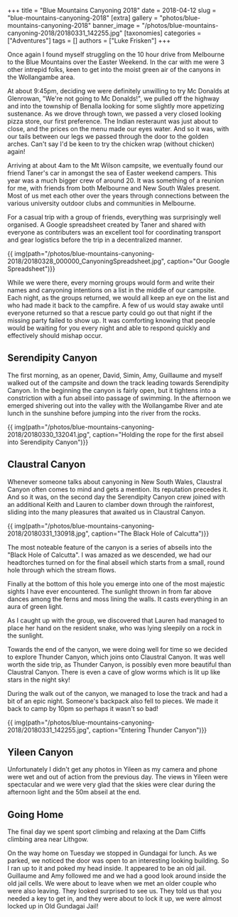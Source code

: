 +++
title = "Blue Mountains Canyoning 2018"
date = 2018-04-12
slug = "blue-mountains-canyoning-2018"
[extra]
gallery = "photos/blue-mountains-canyoning-2018"
banner_image = "/photos/blue-mountains-canyoning-2018/20180331_142255.jpg"
[taxonomies]
categories = ["Adventures"]
tags = []
authors = ["Luke Frisken"]
+++

Once again I found myself struggling on the 10 hour drive from Melbourne
to the Blue Mountains over the Easter Weekend. In the car with me were 3
other intrepid folks, keen to get into the moist green air of the
canyons in the Wollangambe area.

At about 9:45pm, deciding we were definitely unwilling to try Mc Donalds
at Glenrowan, "We're not going to Mc Donalds\!", we pulled off the
highway and into the township of Benalla looking for some slightly more
appetizing sustenance. As we drove through town, we passed a very closed
looking pizza store, our first preference. The Indian resteraunt was
just about to close, and the prices on the menu made our eyes water. And
so it was, with our tails between our legs we passed through the door to
the golden arches. Can't say I'd be keen to try the chicken wrap
(without chicken) again\!

Arriving at about 4am to the Mt Wilson campsite, we eventually found our
friend Taner's car in amongst the sea of Easter weekend campers. This
year was a much bigger crew of around 20. It was something of a reunion
for me, with friends from both Melbourne and New South Wales present.
Most of us met each other over the years through connections between the
various university outdoor clubs and communities in Melbourne.

For a casual trip with a group of friends, everything was surprisingly
well organised. A Google spreadsheet created by Taner and shared with
everyone as contributers was an excellent tool for coordinating
transport and gear logistics before the trip in a decentralized manner.

{{ img(path="/photos/blue-mountains-canyoning-2018/20180328_000000_CanyoningSpreadsheet.jpg", caption="Our Google
Spreadsheet")}}

While we were there, every morning groups would form and write their
names and canyoning intentions on a list in the middle of our campsite.
Each night, as the groups returned, we would all keep an eye on the list
and who had made it back to the campfire. A few of us would stay awake
until everyone returned so that a rescue party could go out that night
if the missing party failed to show up. It was comforting knowing that
people would be waiting for you every night and able to respond quickly
and effectively should mishap occur.

## Serendipity Canyon

The first morning, as an opener, David, Simin, Amy, Guillaume and myself
walked out of the campsite and down the track leading towards
Serendipity Canyon. In the beginning the canyon is fairly open, but it
tightens into a constriction with a fun abseil into passage of swimming.
In the afternoon we emerged shivering out into the valley with the
Wollangambe River and ate lunch in the sunshine before jumping into the
river from the rocks.

{{ img(path="/photos/blue-mountains-canyoning-2018/20180330_132041.jpg", caption="Holding the rope for the first abseil into Serendipity
Canyon")}}

## Claustral Canyon

Whenever someone talks about canyoning in New South Wales, Claustral
Canyon often comes to mind and gets a mention. Its reputation precedes
it. And so it was, on the second day the Serendipity Canyon crew joined
with an additional Keith and Lauren to clamber down through the
rainforest, sliding into the many pleasures that awaited us in Claustral
Canyon.

{{ img(path="/photos/blue-mountains-canyoning-2018/20180331_130918.jpg", caption="The Black Hole of
Calcutta")}}

The most noteable feature of the canyon is a series of abseils into the
"Black Hole of Calcutta". I was amazed as we descended, we had our
headtorches turned on for the final abseil which starts from a small,
round hole through which the stream flows.

Finally at the bottom of this hole you emerge into one of the most
majestic sights I have ever encountered. The sunlight thrown in from far
above dances among the ferns and moss lining the walls. It casts
everything in an aura of green light.

As I caught up with the group, we discovered that Lauren had managed to
place her hand on the resident snake, who was lying sleepily on a rock
in the sunlight.

Towards the end of the canyon, we were doing well for time so we decided
to explore Thunder Canyon, which joins onto Claustral Canyon. It was
well worth the side trip, as Thunder Canyon, is possibly even more
beautiful than Claustral Canyon. There is even a cave of glow worms
which is lit up like stars in the night sky\!

During the walk out of the canyon, we managed to lose the track and had
a bit of an epic night. Someone's backpack also fell to pieces. We made
it back to camp by 10pm so perhaps it wasn't so bad\!

{{ img(path="/photos/blue-mountains-canyoning-2018/20180331_142255.jpg", caption="Entering Thunder
Canyon")}}

## Yileen Canyon

Unfortunately I didn't get any photos in Yileen as my camera and phone
were wet and out of action from the previous day. The views in Yileen
were spectacular and we were very glad that the skies were clear during
the afternoon light and the 50m abseil at the end.

## Going Home

The final day we spent sport climbing and relaxing at the Dam Cliffs
climbing area near Lithgow.

On the way home on Tuesday we stopped in Gundagai for lunch. As we
parked, we noticed the door was open to an interesting looking building.
So I ran up to it and poked my head inside. It appeared to be an old
jail. Guillaume and Amy followed me and we had a good look around inside
the old jail cells. We were about to leave when we met an older couple
who were also leaving. They looked surprised to see us. They told us
that you needed a key to get in, and they were about to lock it up, we
were almost locked up in Old Gundagai Jail\!
